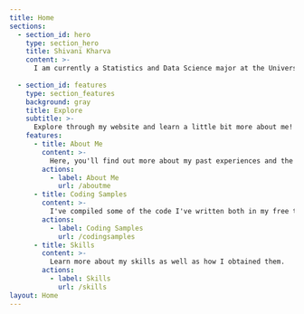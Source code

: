 ```yaml
---
title: Home
sections:
  - section_id: hero
    type: section_hero
    title: Shivani Kharva
    content: >-
      I am currently a Statistics and Data Science major at the University of California, Santa Barbara.
  
  - section_id: features
    type: section_features
    background: gray
    title: Explore
    subtitle: >-
      Explore through my website and learn a little bit more about me!
    features:
      - title: About Me
        content: >-
          Here, you'll find out more about my past experiences and the positions I've worked in.
        actions:
          - label: About Me
            url: /aboutme
      - title: Coding Samples
        content: >-
          I've compiled some of the code I've written both in my free time and in classes.
        actions:
          - label: Coding Samples
            url: /codingsamples
      - title: Skills
        content: >-
          Learn more about my skills as well as how I obtained them.
        actions:
          - label: Skills
            url: /skills        
layout: Home
---
```

